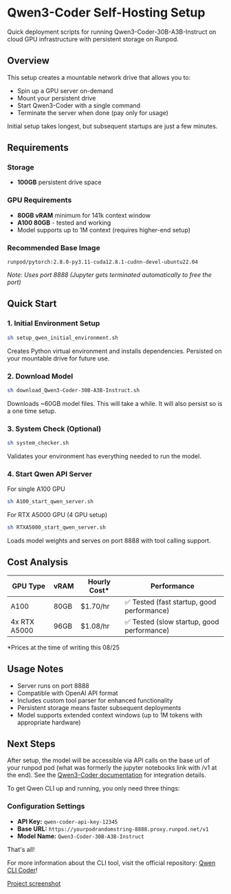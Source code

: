 # Qwen3-Coder Self-Hosting Setup

Quick deployment scripts for running Qwen3-Coder-30B-A3B-Instruct on cloud GPU infrastructure with persistent storage on Runpod.

## Overview

This setup creates a mountable network drive that allows you to:
- Spin up a GPU server on-demand
- Mount your persistent drive
- Start Qwen3-Coder with a single command
- Terminate the server when done (pay only for usage)

Initial setup takes longest, but subsequent startups are just a few minutes.

## Requirements

### Storage
- **100GB** persistent drive space

### GPU Requirements
- **80GB vRAM** minimum for 141k context window
- **A100 80GB** - tested and working
- Model supports up to 1M context (requires higher-end setup)

### Recommended Base Image
```
runpod/pytorch:2.8.0-py3.11-cuda12.8.1-cudnn-devel-ubuntu22.04
```
*Note: Uses port 8888 (Jupyter gets terminated automatically to free the port)*

## Quick Start

### 1. Initial Environment Setup
```bash
sh setup_qwen_initial_environment.sh
```
Creates Python virtual environment and installs dependencies. Persisted on your mountable drive for future use.

### 2. Download Model
```bash
sh download_Qwen3-Coder-30B-A3B-Instruct.sh
```
Downloads ~60GB model files. This will take a while. It will also persist so is a one time setup.

### 3. System Check (Optional)
```bash
sh system_checker.sh
```
Validates your environment has everything needed to run the model.

### 4. Start Qwen API Server
For single A100 GPU 
```bash
sh A100_start_qwen_server.sh
```


For RTX A5000 GPU (4 GPU setup)
```bash
sh RTXA5000_start_qwen_server.sh
```


Loads model weights and serves on port 8888 with tool calling support.

## Cost Analysis

| GPU Type | vRAM | Hourly Cost* | Performance |
|----------|------|-------------|-------------|
| A100 | 80GB | $1.70/hr | ✅ Tested (fast startup, good performance)|
| 4x RTX A5000  | 96GB | $1.08/hr | ✅ Tested (slow startup, good performance)|


*Prices at the time of writing this 08/25

## Usage Notes

- Server runs on port 8888
- Compatible with OpenAI API format
- Includes custom tool parser for enhanced functionality
- Persistent storage means faster subsequent deployments
- Model supports extended context windows (up to 1M tokens with appropriate hardware)

## Next Steps

After setup, the model will be accessible via API calls on the base url of your runpod pod (what was formerly the jupyter notebooks link with /v1 at the end). See the [Qwen3-Coder documentation](https://qwenlm.github.io/blog/qwen3-coder/) for integration details.


To get Qwen CLI up and running, you only need three things:

### Configuration Settings
- **API Key:** `qwen-coder-api-key-12345`
- **Base URL:** `https://yourpodrandomstring-8888.proxy.runpod.net/v1` 
- **Model Name:** `Qwen3-Coder-30B-A3B-Instruct`

That's all!

For more information about the CLI tool, visit the official repository: [Qwen CLI Coder](https://github.com/QwenLM/qwen-code)!

[Project screenshot](qwen3coder-screenshot.png)
